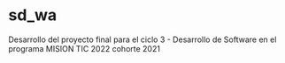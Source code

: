 # sd_wa
Desarrollo del proyecto final para el ciclo 3 - Desarrollo de Software en el programa MISION TIC 2022 cohorte 2021
